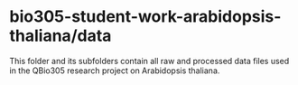 # bio305-student-work-arabidopsis-thaliana/data

This folder and its subfolders contain all raw and processed data files used
in the QBio305 research project on Arabidopsis thaliana.